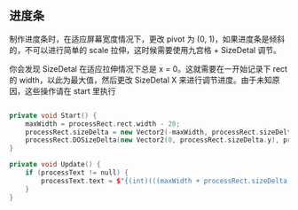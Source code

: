 ## 进度条

制作进度条时，在适应屏幕宽度情况下，更改 pivot 为 (0, 1)，如果进度条是倾斜的，不可以进行简单的 scale 拉伸，这时候需要使用九宫格 + SizeDetal 调节。

你会发现 SizeDetal 在适应拉伸情况下总是 x = 0。这就需要在一开始记录下 rect 的 width，以此为最大值，然后更改 SizeDetal X 来进行调节进度。由于未知原因，这些操作请在 start 里执行

```Cpp

private void Start() {
    maxWidth = processRect.rect.width - 20;
    processRect.sizeDelta = new Vector2(-maxWidth, processRect.sizeDelta.y);
    processRect.DOSizeDelta(new Vector2(0, processRect.sizeDelta.y), processTime);
}

private void Update() {
    if (processText != null) {
        processText.text = $"{(int)(((maxWidth + processRect.sizeDelta.x) / maxWidth) * 100)}%";
    }
}

```